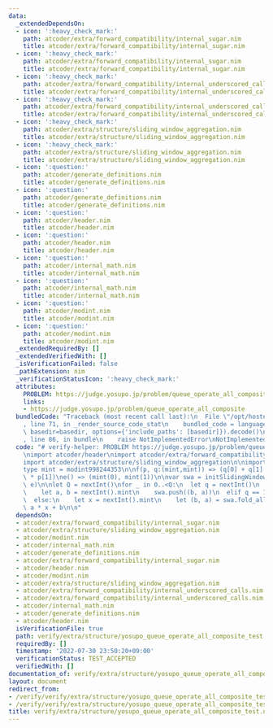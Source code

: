 ```yaml
---
data:
  _extendedDependsOn:
  - icon: ':heavy_check_mark:'
    path: atcoder/extra/forward_compatibility/internal_sugar.nim
    title: atcoder/extra/forward_compatibility/internal_sugar.nim
  - icon: ':heavy_check_mark:'
    path: atcoder/extra/forward_compatibility/internal_sugar.nim
    title: atcoder/extra/forward_compatibility/internal_sugar.nim
  - icon: ':heavy_check_mark:'
    path: atcoder/extra/forward_compatibility/internal_underscored_calls.nim
    title: atcoder/extra/forward_compatibility/internal_underscored_calls.nim
  - icon: ':heavy_check_mark:'
    path: atcoder/extra/forward_compatibility/internal_underscored_calls.nim
    title: atcoder/extra/forward_compatibility/internal_underscored_calls.nim
  - icon: ':heavy_check_mark:'
    path: atcoder/extra/structure/sliding_window_aggregation.nim
    title: atcoder/extra/structure/sliding_window_aggregation.nim
  - icon: ':heavy_check_mark:'
    path: atcoder/extra/structure/sliding_window_aggregation.nim
    title: atcoder/extra/structure/sliding_window_aggregation.nim
  - icon: ':question:'
    path: atcoder/generate_definitions.nim
    title: atcoder/generate_definitions.nim
  - icon: ':question:'
    path: atcoder/generate_definitions.nim
    title: atcoder/generate_definitions.nim
  - icon: ':question:'
    path: atcoder/header.nim
    title: atcoder/header.nim
  - icon: ':question:'
    path: atcoder/header.nim
    title: atcoder/header.nim
  - icon: ':question:'
    path: atcoder/internal_math.nim
    title: atcoder/internal_math.nim
  - icon: ':question:'
    path: atcoder/internal_math.nim
    title: atcoder/internal_math.nim
  - icon: ':question:'
    path: atcoder/modint.nim
    title: atcoder/modint.nim
  - icon: ':question:'
    path: atcoder/modint.nim
    title: atcoder/modint.nim
  _extendedRequiredBy: []
  _extendedVerifiedWith: []
  _isVerificationFailed: false
  _pathExtension: nim
  _verificationStatusIcon: ':heavy_check_mark:'
  attributes:
    PROBLEM: https://judge.yosupo.jp/problem/queue_operate_all_composite
    links:
    - https://judge.yosupo.jp/problem/queue_operate_all_composite
  bundledCode: "Traceback (most recent call last):\n  File \"/opt/hostedtoolcache/Python/3.10.6/x64/lib/python3.10/site-packages/onlinejudge_verify/documentation/build.py\"\
    , line 71, in _render_source_code_stat\n    bundled_code = language.bundle(stat.path,\
    \ basedir=basedir, options={'include_paths': [basedir]}).decode()\n  File \"/opt/hostedtoolcache/Python/3.10.6/x64/lib/python3.10/site-packages/onlinejudge_verify/languages/nim.py\"\
    , line 86, in bundle\n    raise NotImplementedError\nNotImplementedError\n"
  code: "# verify-helper: PROBLEM https://judge.yosupo.jp/problem/queue_operate_all_composite\n\
    \nimport atcoder/header\nimport atcoder/extra/forward_compatibility/internal_sugar\n\
    import atcoder/extra/structure/sliding_window_aggregation\n\nimport atcoder/modint\n\
    type mint = modint998244353\n\nf(p, q:(mint,mint)) => (q[0] + q[1] * p[0], q[1]\
    \ * p[1])\ne() => (mint(0), mint(1))\n\nvar swa = initSlidingWindowAggregation(f,\
    \ e)\n\nlet Q = nextInt()\nfor _ in 0..<Q:\n  let q = nextInt()\n  if q == 0:\n\
    \    let a, b = nextInt().mint\n    swa.push((b, a))\n  elif q == 1:\n    swa.pop()\n\
    \  else:\n    let x = nextInt().mint\n    let (b, a) = swa.fold_all()\n    echo\
    \ a * x + b\n\n"
  dependsOn:
  - atcoder/extra/forward_compatibility/internal_sugar.nim
  - atcoder/extra/structure/sliding_window_aggregation.nim
  - atcoder/modint.nim
  - atcoder/internal_math.nim
  - atcoder/generate_definitions.nim
  - atcoder/extra/forward_compatibility/internal_sugar.nim
  - atcoder/header.nim
  - atcoder/modint.nim
  - atcoder/extra/structure/sliding_window_aggregation.nim
  - atcoder/extra/forward_compatibility/internal_underscored_calls.nim
  - atcoder/extra/forward_compatibility/internal_underscored_calls.nim
  - atcoder/internal_math.nim
  - atcoder/generate_definitions.nim
  - atcoder/header.nim
  isVerificationFile: true
  path: verify/extra/structure/yosupo_queue_operate_all_composite_test.nim
  requiredBy: []
  timestamp: '2022-07-30 23:50:20+09:00'
  verificationStatus: TEST_ACCEPTED
  verifiedWith: []
documentation_of: verify/extra/structure/yosupo_queue_operate_all_composite_test.nim
layout: document
redirect_from:
- /verify/verify/extra/structure/yosupo_queue_operate_all_composite_test.nim
- /verify/verify/extra/structure/yosupo_queue_operate_all_composite_test.nim.html
title: verify/extra/structure/yosupo_queue_operate_all_composite_test.nim
---
```

